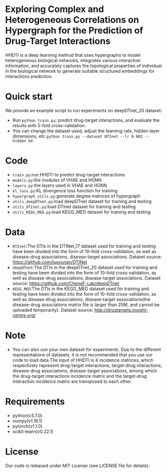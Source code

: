 # Exploring Complex and Heterogeneous Correlations on Hypergraph for the Prediction of Drug-Target Interactions

HHDTI is a deep learning method that uses hypergraphs to model heterogeneous biological networks, integrates various interaction information, and accurately captures the topological properties of individual in the biological network to generate suitable structured embeddings for interactions prediction.

# Quick start
We provide an example script to run experiments on deepDTnet_20 dataset:

+   Run `python train.py`: predict drug-target interactions, and evaluate the results with 5-fold cross-validation.
+   You can change the dataset used, adjust the learning rate, hidden layer dimensions, etc
    `python train.py --dataset DTInet --lr 0.002 --hidden 64`


# Code

+   `train.py`:run HHDTI to predict drug-target interactions
+   `models.py`:the modules of VHAE and HGNN
+   `layers.py`:the layers used in VHAE and HGNN
+   `kl_loss.py`:KL divergence loss function for training
+   `hypergraph_utils.py`:generate degree matrices of hypergraph
+   `utils_deepDTnet.py`:load deepDTnet dataset for training and testing
+   `utils_DTInet.py`:load DTInet dataset for training and testing
+   `utils_KEGG_MED.py`:load KEGG_MED dataset for training and testing


# Data
+   `DTInet`:The DTIs in the DTINet_17 dataset used for training and testing have been divided into the form of 10-fold cross-validation, as well as disease-drug associations, disease-target associations. Dataset source: https://github.com/luoyunan/DTINet
+   `deepDTnet`:The DTIs in the deepDTnet_20 dataset used for training and testing have been divided into the form of 10-fold cross-validation, as well as disease-drug associations, disease-target associations. Dataset source: https://github.com/ChengF-Lab/deepDTnet
+   `KEGG_MED`:The DTIs in the KEGG_MED dataset used for training and testing have been divided into the form of 10-fold cross-validation, as well as disease-drug associations, disease-target associations(the disease-drug associations matrix file is larger than 25M, and cannot be uploaded temporarily). Dataset source: http://drugtargets.insight-centre.org/
# Note
+   You can also use your own dataset for experiments. Due to the different representations of datasets, it is not recommended that you use our code to load data.The input of HHDTI is 4 incidence matrices, which respectively represent drug-target interactions, target-drug interactions, disease-drug associations, disease-target associations, among which the drug-target interactions incidence matrix and the target-drug interaction incidence matrix are transposed to each other.

# Requirements
+   python(v3.7.0)
+   numpy(v1.18.1)
+   pytorch(v1.1.0)
+   scikit-learn(v0.22.1)

# License
Our code is released under MIT License (see LICENSE file for details).
